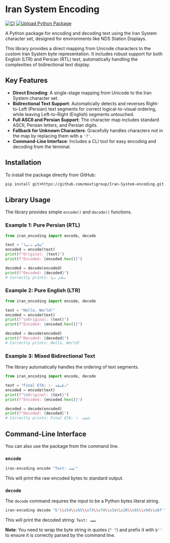 # Iran System Encoding

[![CI](https://github.com/movtigroup/Iran-System-encoding/actions/workflows/ci.yml/badge.svg)](https://github.com/movtigroup/Iran-System-encoding/actions/workflows/ci.yml)
[![Upload Python Package](https://github.com/movtigroup/Iran-System-encoding/actions/workflows/python-publish.yml/badge.svg?branch=main)](https://github.com/movtigroup/Iran-System-encoding/actions/workflows/python-publish.yml)

A Python package for encoding and decoding text using the Iran System character set, designed for environments like NDS Station Displays.

This library provides a direct mapping from Unicode characters to the custom Iran System byte representation. It includes robust support for both English (LTR) and Persian (RTL) text, automatically handling the complexities of bidirectional text display.

## Key Features

- **Direct Encoding**: A single-stage mapping from Unicode to the Iran System character set.
- **Bidirectional Text Support**: Automatically detects and reverses Right-to-Left (Persian) text segments for correct logical-to-visual ordering, while leaving Left-to-Right (English) segments untouched.
- **Full ASCII and Persian Support**: The character map includes standard ASCII, Persian letters, and Persian digits.
- **Fallback for Unknown Characters**: Gracefully handles characters not in the map by replacing them with a `'?'`.
- **Command-Line Interface**: Includes a CLI tool for easy encoding and decoding from the terminal.

## Installation

To install the package directly from GitHub:

```bash
pip install git+https://github.com/movtigroup/Iran-System-encoding.git
```

## Library Usage

The library provides simple `encode()` and `decode()` functions.

### Example 1: Pure Persian (RTL)

```python
from iran_encoding import encode, decode

text = "سلام دنیا"
encoded = encode(text)
print(f"Original: {text}")
print(f"Encoded: {encoded.hex()}")

decoded = decode(encoded)
print(f"Decoded: {decoded}")
# Correctly prints: سلام دنیا
```

### Example 2: Pure English (LTR)

```python
from iran_encoding import encode, decode

text = "Hello, World!"
encoded = encode(text)
print(f"\nOriginal: {text}")
print(f"Encoded: {encoded.hex()}")

decoded = decode(encoded)
print(f"Decoded: {decoded}")
# Correctly prints: Hello, World!
```

### Example 3: Mixed Bidirectional Text

The library automatically handles the ordering of text segments.

```python
from iran_encoding import encode, decode

text = "Final ETA: ۱۰ دقیقه"
encoded = encode(text)
print(f"\nOriginal: {text}")
print(f"Encoded: {encoded.hex()}")

decoded = decode(encoded)
print(f"Decoded: {decoded}")
# Correctly prints: Final ETA: ۱۰ دقیقه
```

## Command-Line Interface

You can also use the package from the command line.

### `encode`

```bash
iran-encoding encode "Test: تست"
```
This will print the raw encoded bytes to standard output.

### `decode`

The `decode` command requires the input to be a Python bytes literal string.

```bash
iran-encoding decode "b'\\x54\\x65\\x73\\x74\\x3a\\x20\\x91\\x9d\\x8f'"
```
This will print the decoded string: `Test: تست`

**Note**: You need to wrap the byte string in quotes (`" "`) and prefix it with `b''` to ensure it is correctly parsed by the command line.
